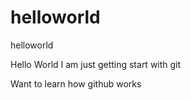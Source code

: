 # helloworld
helloworld

Hello World
I am just getting start with git

Want to learn how github works
